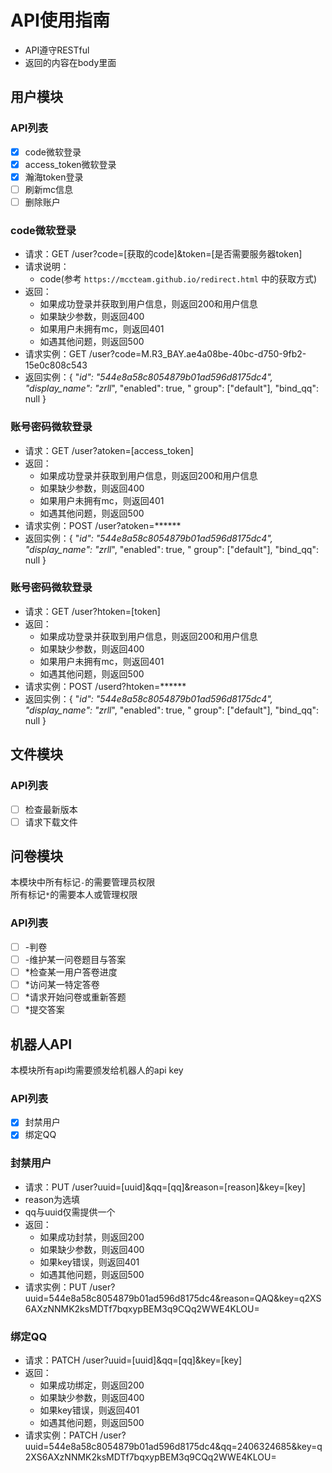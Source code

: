 # API使用指南

- API遵守RESTful
- 返回的内容在body里面

## 用户模块

### API列表

- [x] code微软登录
- [x] access_token微软登录
- [x] 瀚海token登录
- [ ] 刷新mc信息
- [ ] 删除账户

### code微软登录

- 请求：GET /user?code=[获取的code]&token=[是否需要服务器token]
- 请求说明：
    - code(参考 `https://mccteam.github.io/redirect.html` 中的获取方式)
- 返回：
    - 如果成功登录并获取到用户信息，则返回200和用户信息
    - 如果缺少参数，则返回400
    - 如果用户未拥有mc，则返回401
    - 如遇其他问题，则返回500
- 请求实例：GET /user?code=M.R3_BAY.ae4a08be-40bc-d750-9fb2-15e0c808c543
- 返回实例：{ "_id": "544e8a58c8054879b01ad596d8175dc4", "display_name": "zrll_", "enabled": true, "
  group": ["default"], "bind_qq": null }

### 账号密码微软登录

- 请求：GET /user?atoken=[access_token]
- 返回：
    - 如果成功登录并获取到用户信息，则返回200和用户信息
    - 如果缺少参数，则返回400
    - 如果用户未拥有mc，则返回401
    - 如遇其他问题，则返回500
- 请求实例：POST /user?atoken=******
- 返回实例：{ "_id": "544e8a58c8054879b01ad596d8175dc4", "display_name": "zrll_", "enabled": true, "
  group": ["default"], "bind_qq": null }

### 账号密码微软登录

- 请求：GET /user?htoken=[token]
- 返回：
    - 如果成功登录并获取到用户信息，则返回200和用户信息
    - 如果缺少参数，则返回400
    - 如果用户未拥有mc，则返回401
    - 如遇其他问题，则返回500
- 请求实例：POST /userd?htoken=******
- 返回实例：{ "_id": "544e8a58c8054879b01ad596d8175dc4", "display_name": "zrll_", "enabled": true, "
  group": ["default"], "bind_qq": null }

## 文件模块

### API列表

- [ ] 检查最新版本
- [ ] 请求下载文件

## 问卷模块

本模块中所有标记`-`的需要管理员权限<br>
所有标记`*`的需要本人或管理权限

### API列表

- [ ] -判卷
- [ ] -维护某一问卷题目与答案
- [ ] *检查某一用户答卷进度
- [ ] *访问某一特定答卷
- [ ] *请求开始问卷或重新答题
- [ ] *提交答案

## 机器人API
本模块所有api均需要颁发给机器人的api key
### API列表
- [x] 封禁用户
- [x] 绑定QQ

### 封禁用户

- 请求：PUT /user?uuid=[uuid]&qq=[qq]&reason=[reason]&key=[key]
- reason为选填
- qq与uuid仅需提供一个
- 返回：
  - 如果成功封禁，则返回200
  - 如果缺少参数，则返回400
  - 如果key错误，则返回401
  - 如遇其他问题，则返回500
- 请求实例：PUT /user?uuid=544e8a58c8054879b01ad596d8175dc4&reason=QAQ&key=q2XS6AXzNNMK2ksMDTf7bqxypBEM3q9CQq2WWE4KLOU=

### 绑定QQ

- 请求：PATCH /user?uuid=[uuid]&qq=[qq]&key=[key]
- 返回：
  - 如果成功绑定，则返回200
  - 如果缺少参数，则返回400
  - 如果key错误，则返回401
  - 如遇其他问题，则返回500
- 请求实例：PATCH /user?uuid=544e8a58c8054879b01ad596d8175dc4&qq=2406324685&key=q2XS6AXzNNMK2ksMDTf7bqxypBEM3q9CQq2WWE4KLOU=